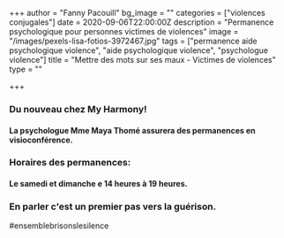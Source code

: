 +++
author = "Fanny Pacouill"
bg_image = ""
categories = ["violences conjugales"]
date = 2020-09-06T22:00:00Z
description = "Permanence psychologique pour personnes victimes de violences"
image = "/images/pexels-lisa-fotios-3972467.jpg"
tags = ["permanence aide psychologique violence", "aide psychologique violence", "psychologue violence"]
title = "Mettre des mots sur ses maux - Victimes de violences"
type = ""

+++
### Du nouveau chez My Harmony!

#### La psychologue Mme Maya Thomé assurera des permanences en visioconférence.

### **Horaires des permanences:**

#### Le samedi et dimanche e 14 heures à 19 heures.

### En parler c'est un premier pas vers la guérison.

\#ensemblebrisonslesilence
